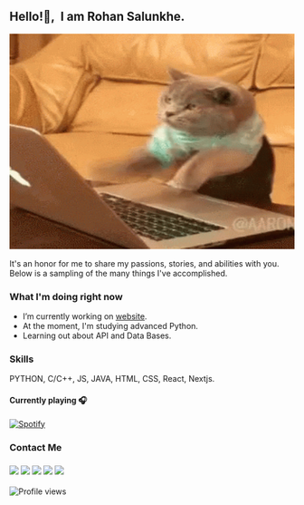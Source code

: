 ## Hello!👋,&nbsp; I am Rohan Salunkhe.
<p align="center">
  <img width=600px, height= 380vh src="banner.gif"/>
</p>

It's an honor for me to share my passions, stories, and abilities with you. Below is a sampling of the many things I've accomplished.

### What I'm doing right now
- I’m currently working on [website](https://rohan.ml).
- At the moment, I'm studying advanced Python.
- Learning out about API and Data Bases.


### Skills 
PYTHON, C/C++, JS, JAVA, HTML, CSS, React, Nextjs.

#### Currently playing 🎧
[![Spotify](https://myspotify-api.vercel.app/api/spotify)](https://open.spotify.com/user/USER_NAME)

### Contact Me
### [<img src="https://img.icons8.com/ios/30/fa314a/instagram-new--v3.png"/>](https://www.instagram.com/amrohann/) [<img src="https://img.icons8.com/ios/30/fa314a/facebook--v2.png"/>](https://www.facebook.com/amrohann) [<img src="https://img.icons8.com/ios/30/fa314a/twitter-circled--v2.png"/>](https://twitter.com/Amrohann) [<img src="https://img.icons8.com/ios/30/fa314a/github.png"/>](https://github.com/amrohan) [<img src="https://img.icons8.com/ios/30/fa314a/gmail-new--v3.png"/>](mailto:amrohann@gmail.com)
![Profile views](https://gpvc.arturio.dev/amrohan)  
